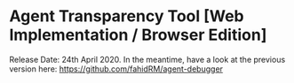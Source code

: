 # Agent Transparency Tool [Web Implementation / Browser Edition]



Release Date: 24th April 2020.
In the meantime, have a look at the previous version here: https://github.com/fahidRM/agent-debugger
